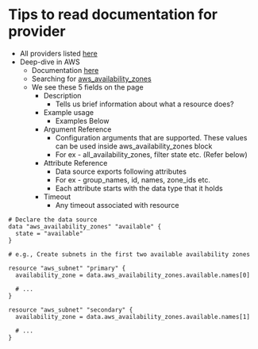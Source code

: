 # Tips to read documentation for provider

- All providers listed [here](https://registry.terraform.io/browse/providers)
- Deep-dive in AWS
    - Documentation [here](https://registry.terraform.io/providers/hashicorp/aws/latest/docs)
    - Searching for [aws_availability_zones](https://registry.terraform.io/providers/hashicorp/aws/latest/docs/data-sources/availability_zones)
    - We see these 5 fields on the page
        - Description
            - Tells us brief information about what a resource does?
        - Example usage
            - Examples Below
        - Argument Reference
            - Configuration arguments that are supported. These values can be used inside aws_availability_zones block
            - For ex - all_availability_zones, filter state etc. (Refer below)
        - Attribute Reference
            - Data source exports following attributes
            - For ex - group_names, id, names, zone_ids etc.
            - Each attribute starts with the data type that it holds
        - Timeout
            - Any timeout associated with resource

```
# Declare the data source
data "aws_availability_zones" "available" {
  state = "available"
}

# e.g., Create subnets in the first two available availability zones

resource "aws_subnet" "primary" {
  availability_zone = data.aws_availability_zones.available.names[0]

  # ...
}

resource "aws_subnet" "secondary" {
  availability_zone = data.aws_availability_zones.available.names[1]

  # ...
}
```
